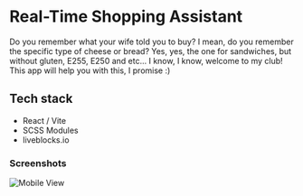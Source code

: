 # Real-Time Shopping Assistant

Do you remember what your wife told you to buy? I mean, do you remember the specific type of cheese or bread? Yes, yes, the one for sandwiches, but without gluten, E255, E250 and etc... I know, I know, welcome to my club! This app will help you with this, I promise :)


## Tech stack
- React / Vite
- SCSS Modules
- liveblocks.io

### Screenshots
![Mobile View](https://github.com/mihailgaberov/orderbook/blob/main/assets/screenshot.jpg)
